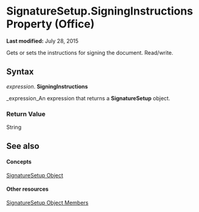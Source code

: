 
# SignatureSetup.SigningInstructions Property (Office)

 **Last modified:** July 28, 2015

Gets or sets the instructions for signing the document. Read/write.

## Syntax

 _expression_. **SigningInstructions**

 _expression_An expression that returns a  **SignatureSetup** object.


### Return Value

String


## See also


#### Concepts


 [SignatureSetup Object](e76b87c9-3163-654c-ab52-559dfdf43c90.md)
#### Other resources


 [SignatureSetup Object Members](30bec290-276c-6a64-ca46-dc9dd145e3dd.md)
